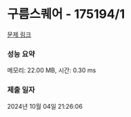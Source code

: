 # 구름스퀘어 - 175194/1 

[문제 링크](https://level.goorm.io/exam/175194/%EA%B5%AC%EB%A6%84-%EC%8A%A4%ED%80%98%EC%96%B4/quiz/1) 

### 성능 요약

메모리: 22.00 MB, 시간: 0.30 ms

### 제출 일자

2024년 10월 04일 21:26:06

